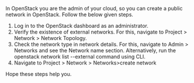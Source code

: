 In OpenStack you are the admin of your cloud, so you can create a public network in OpenStack. Follow the below given steps.

1. Log in to the OpenStack dashboard as an administrator.
2. Verify the existence of external networks. For this, navigate to Project \> Network \> Network Topology.
3. Check the network type in network details. For this, navigate to Admin \> Networks and see the Network name section. Alternatively, run the openstack network list --external command using CLI.
4. Navigate to Project \> Network \> Networks\>create network

Hope these steps help you.